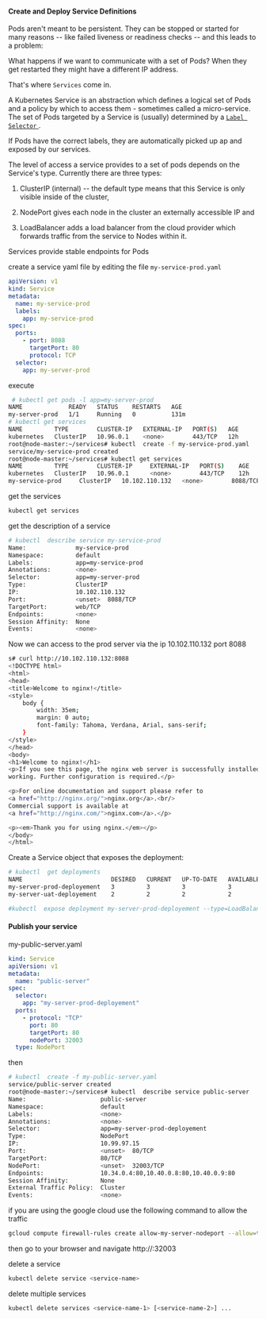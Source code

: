 
#### Create and Deploy Service Definitions

Pods aren't meant to be persistent. They can be stopped or started for many reasons -- like failed liveness or readiness checks -- and this leads to a problem:

What happens if we want to communicate with a set of Pods? When they get restarted they might have a different IP address.

That's where ``Services`` come in.

A Kubernetes Service is an abstraction which defines a logical set of Pods and a policy by which to access them - sometimes called a micro-service. The set of Pods targeted by a Service is (usually) determined by a [``Label Selector`` ](https://kubernetes.io/docs/concepts/overview/working-with-objects/labels/#label-selectors).

If Pods have the correct labels, they are automatically picked up ap and exposed by our services.

The level of access a service provides to a set of pods depends on the Service's type. Currently there are three types:

1. ClusterIP (internal) -- the default type means that this Service is only visible inside of the cluster,

2. NodePort gives each node in the cluster an externally accessible IP and

3. LoadBalancer adds a load balancer from the cloud provider which forwards traffic from the service to Nodes within it.


Services provide stable endpoints for Pods


create a service yaml file  by editing the file  ``my-service-prod.yaml``
```yaml 
apiVersion: v1
kind: Service
metadata:
  name: my-service-prod
  labels:
    app: my-service-prod
spec:
  ports:
    - port: 8088
      targetPort: 80
      protocol: TCP
  selector:
    app: my-server-prod
```

 execute 

```bash
 # kubectl get pods -l app=my-server-prod
NAME             READY   STATUS    RESTARTS   AGE
my-server-prod   1/1     Running   0          131m
# kubectl get services
NAME         TYPE        CLUSTER-IP   EXTERNAL-IP   PORT(S)   AGE
kubernetes   ClusterIP   10.96.0.1    <none>        443/TCP   12h
root@node-master:~/services# kubectl  create -f my-service-prod.yaml 
service/my-service-prod created
root@node-master:~/services# kubectl get services
NAME         TYPE        CLUSTER-IP     EXTERNAL-IP   PORT(S)    AGE
kubernetes   ClusterIP   10.96.0.1      <none>        443/TCP    12h
my-service-prod     ClusterIP   10.102.110.132   <none>        8088/TCP   12s
```

 get the services 

```bash
kubectl get services
```


get the description of a service 
```bash
# kubectl  describe service my-service-prod
Name:              my-service-prod
Namespace:         default
Labels:            app=my-service-prod
Annotations:       <none>
Selector:          app=my-server-prod
Type:              ClusterIP
IP:                10.102.110.132
Port:              <unset>  8088/TCP
TargetPort:        web/TCP
Endpoints:         <none>
Session Affinity:  None
Events:            <none>
```

Now we can access to the prod server via the ip 10.102.110.132  port 8088

``` bash 
s# curl http://10.102.110.132:8088
<!DOCTYPE html>
<html>
<head>
<title>Welcome to nginx!</title>
<style>
    body {
        width: 35em;
        margin: 0 auto;
        font-family: Tahoma, Verdana, Arial, sans-serif;
    }
</style>
</head>
<body>
<h1>Welcome to nginx!</h1>
<p>If you see this page, the nginx web server is successfully installed and
working. Further configuration is required.</p>

<p>For online documentation and support please refer to
<a href="http://nginx.org/">nginx.org</a>.<br/>
Commercial support is available at
<a href="http://nginx.com/">nginx.com</a>.</p>

<p><em>Thank you for using nginx.</em></p>
</body>
</html>
```


Create a Service object that exposes the deployment:
``` bash
# kubectl  get deployments 
NAME                         DESIRED   CURRENT   UP-TO-DATE   AVAILABLE   AGE
my-server-prod-deployement   3         3         3            3           135m
my-server-uat-deployement    2         2         2            2           145m

#kubectl  expose deployment my-server-prod-deployement --type=LoadBalancer --name=server-prod
```




#### Publish your service


my-public-server.yaml

``` yaml
kind: Service
apiVersion: v1
metadata:
  name: "public-server"
spec:
  selector:
    app: "my-server-prod-deployement"
  ports:
    - protocol: "TCP"
      port: 80
      targetPort: 80
      nodePort: 32003
  type: NodePort
```


then 
``` bash
# kubectl  create -f my-public-server.yaml 
service/public-server created
root@node-master:~/services# kubectl  describe service public-server
Name:                     public-server
Namespace:                default
Labels:                   <none>
Annotations:              <none>
Selector:                 app=my-server-prod-deployement
Type:                     NodePort
IP:                       10.99.97.15
Port:                     <unset>  80/TCP
TargetPort:               80/TCP
NodePort:                 <unset>  32003/TCP
Endpoints:                10.34.0.4:80,10.40.0.8:80,10.40.0.9:80
Session Affinity:         None
External Traffic Policy:  Cluster
Events:                   <none>
```

if you are using the  google cloud
use the following command to allow the traffic

``` bash
gcloud compute firewall-rules create allow-my-server-nodeport --allow=tcp:32003
```

then go to your browser and navigate http://<external-ip>:32003


delete a service 

```bash
kubectl delete service <service-name>
```

delete multiple services

``` bash
kubectl delete services <service-name-1> [<service-name-2>] ...
```
